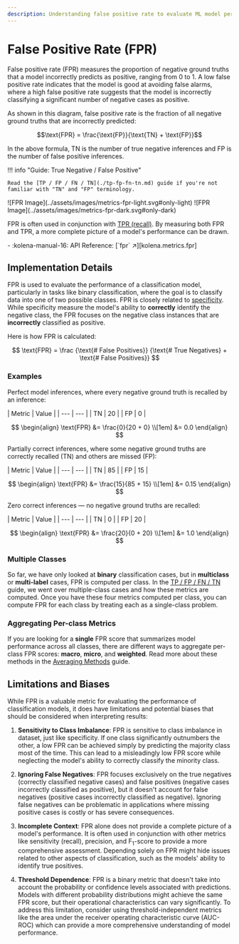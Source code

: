 ```yaml
---
description: Understanding false positive rate to evaluate ML model performance
---
```



# False Positive Rate (FPR)

<div class="grid" markdown>
<div markdown>
False positive rate (FPR) measures the proportion of negative ground truths that a
model incorrectly predicts as positive, ranging from 0 to 1. A low false positive rate indicates that the model is
good at avoiding false alarms, where a high false positive rate suggests that the model is incorrectly classifying a
significant number of negative cases as positive.

As shown in this diagram, false positive rate is the fraction of all negative ground truths that are incorrectly predicted:

$$\text{FPR} = \frac{\text{FP}}{\text{TN} + \text{FP}}$$

In the above formula, $\text{TN}$ is the number of true negative inferences and $\text{FP}$ is the number of false
positive inferences.

!!! info "Guide: True Negative / False Positive"

    Read the [TP / FP / FN / TN](./tp-fp-fn-tn.md) guide if you're not familiar with "TN" and "FP" terminology.

</div>
![FPR Image](../assets/images/metrics-fpr-light.svg#only-light)
![FPR Image](../assets/images/metrics-fpr-dark.svg#only-dark)
</div>

FPR is often used in conjunction with [TPR (recall)](./recall.md). By measuring both FPR and TPR, a more complete picture
of a model's performance can be drawn.

<div class="grid cards" markdown>
- :kolena-manual-16: API Reference: [`fpr` ↗][kolena.metrics.fpr]
</div>

## Implementation Details

FPR is used to evaluate the performance of a classification model, particularly in tasks like binary
classification, where the goal is to classify data into one of two possible classes. FPR is closely related to
[specificity](./specificity.md). While specificity measure the model's ability to **correctly** identify the negative
class, the FPR focuses on the negative class instances that are **incorrectly** classified as positive.

Here is how FPR is calculated:

$$
\text{FPR} = \frac {\text{# False Positives}} {\text{# True Negatives} + \text{# False Positives}}
$$

### Examples

Perfect model inferences, where every negative ground truth is recalled by an inference:

<div class="grid" markdown>
| Metric | Value |
| --- | --- |
| TN | 20 |
| FP | 0 |

$$
\begin{align}
\text{FPR} &= \frac{0}{20 + 0} \\[1em]
&= 0.0
\end{align}
$$
</div>

Partially correct inferences, where some negative ground truths are correctly recalled (TN) and others are missed (FP):

<div class="grid" markdown>
| Metric | Value |
| --- | --- |
| TN | 85 |
| FP | 15 |

$$
\begin{align}
\text{FPR} &= \frac{15}{85 + 15} \\[1em]
&= 0.15
\end{align}
$$
</div>

Zero correct inferences — no negative ground truths are recalled:

<div class="grid" markdown>
| Metric | Value |
| --- | --- |
| TN | 0 |
| FP | 20 |

$$
\begin{align}
\text{FPR} &= \frac{20}{0 + 20} \\[1em]
&= 1.0
\end{align}
$$
</div>

### Multiple Classes

So far, we have only looked at **binary** classification cases, but in **multiclass** or **multi-label** cases,
FPR is computed per class. In the [TP / FP / FN / TN](./tp-fp-fn-tn.md) guide,
we went over multiple-class cases and how these metrics are computed. Once you have these four metrics computed per
class, you can compute FPR for each class by treating each as a single-class problem.

### Aggregating Per-class Metrics

If you are looking for a **single** FPR score that summarizes model performance across all classes, there are
different ways to aggregate per-class FPR scores: **macro**, **micro**, and **weighted**. Read more about these
methods in the [Averaging Methods](./averaging-methods.md) guide.

## Limitations and Biases

While FPR is a valuable metric for evaluating the performance of classification models, it does have limitations
and potential biases that should be considered when interpreting results:

1. **Sensitivity to Class Imbalance**: FPR is sensitive to class imbalance in dataset, just like specificity. If one
class significantly outnumbers the other, a low FPR can be achieved simply by predicting the majority class most of the
time. This can lead to a misleadingly low FPR score while neglecting the model's ability to correctly classify the
minority class.

2. **Ignoring False Negatives**: FPR focuses exclusively on the true negatives (correctly classified negative cases)
and false positives (negative cases incorrectly classified as positive), but it doesn't account for false negatives
(positive cases incorrectly classified as negative). Ignoring false negatives can be problematic in applications where
missing positive cases is costly or has severe consequences.

3. **Incomplete Context**: FPR alone does not provide a complete picture of a model's performance. It is often
used in conjunction with other metrics like sensitivity (recall), precision, and F<sub>1</sub>-score to provide a more
comprehensive assessment. Depending solely on FPR might hide issues related to other aspects of classification,
such as the models' ability to identify true positives.

4. **Threshold Dependence**: FPR is a binary metric that doesn't take into account the probability or confidence levels
associated with predictions. Models with different probability distributions might achieve the same FPR score, but
their operational characteristics can vary significantly. To address this limitation, consider using
threshold-independent metrics like the area under the receiver operating characteristic curve (AUC-ROC)
which can provide a more comprehensive understanding of model performance.
